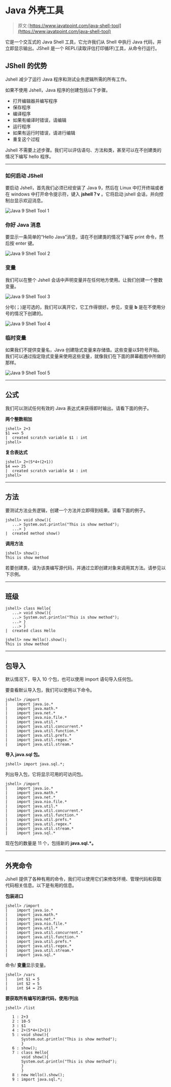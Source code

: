 # Java 外壳工具

> 原文:[https://www.javatpoint.com/java-shell-tool](https://www.javatpoint.com/java-shell-tool)

它是一个交互式的 Java Shell 工具，它允许我们从 Shell 中执行 Java 代码，并立即显示输出。JShell 是一个 REPL(读取评估打印循环)工具，从命令行运行。

## JShell 的优势

Jshell 减少了运行 Java 程序和测试业务逻辑所需的所有工作。

如果不使用 Jshell，Java 程序的创建包括以下步骤。

*   打开编辑器并编写程序
*   保存程序
*   编译程序
*   如果有编译时错误，请编辑
*   运行程序
*   如果有运行时错误，请进行编辑
*   重复这个过程

Jshell 不需要上述步骤。我们可以评估语句、方法和类，甚至可以在不创建类的情况下编写 hello 程序。

* * *

### 如何启动 JShell

要启动 Jshell，首先我们必须已经安装了 Java 9，然后在 Linux 中打开终端或者在 windows 中打开命令提示符，键入 **jshell？v** 。它将启动 jshell 会话，并向控制台显示欢迎消息。

![Java 9 Shell Tool 1](../Images/af88cf0a716aa4797e04539813bd9678.png)

### 你好 Java 消息

要显示一条简单的“Hello Java”消息，请在不创建类的情况下编写 print 命令，然后按 enter 键。

![Java 9 Shell Tool 2](../Images/1fac64c298f67f193a4b4de46e1d2fd7.png)

### 变量

我们可以在整个 Jshell 会话中声明变量并在任何地方使用。让我们创建一个整数变量。

![Java 9 Shell Tool 3](../Images/316097ced0ef35eeea83ff0a9b56c634.png)

分号(；)是可选的，我们可以离开它，它工作得很好。参见，变量 **b** 是在不使用分号的情况下创建的。

![Java 9 Shell Tool 4](../Images/2f5d5342ab03f864b8ac1b361999681c.png)

### 临时变量

如果我们不提供变量名，Java 创建隐式变量来存储值。这些变量以$符号开始。我们可以通过指定隐式变量来使用这些变量，就像我们在下面的屏幕截图中所做的那样。

![Java 9 Shell Tool 5](../Images/bd2a489cc4f4e5fdbc3c922b948de19e.png)

* * *

## 公式

我们可以测试任何有效的 Java 表达式来获得即时输出。请看下面的例子。

**两个整数相加**

```
jshell> 2+3
$1 ==> 5
|  created scratch variable $1 : int
jshell>

```

**复合表达式**

```
jshell> 2+(5*4+(2+1))
$4 ==> 25
|  created scratch variable $4 : int
jshell>

```

* * *

## 方法

要测试方法业务逻辑，创建一个方法并立即得到结果。请看下面的例子。

```
jshell> void show(){
   ...> System.out.println("This is show method");
   ...> }
|  created method show()

```

**调用方法**

```
jshell> show();
This is show method

```

若要创建类，请为该类编写源代码，并通过立即创建对象来调用其方法。请参见以下示例。

* * *

## 班级

```
jshell> class Hello{
   ...> void show(){
   ...> System.out.println("This is show method");
   ...> }
   ...> }
|  created class Hello

jshell> new Hello().show();
This is show method

```

* * *

## 包导入

默认情况下，导入 10 个包，也可以使用 import 语句导入任何包。

要查看默认导入包，我们可以使用以下命令。

```
jshell> /import
|    import java.io.*
|    import java.math.*
|    import java.net.*
|    import java.nio.file.*
|    import java.util.*
|    import java.util.concurrent.*
|    import java.util.function.*
|    import java.util.prefs.*
|    import java.util.regex.*
|    import java.util.stream.*

```

**导入 java.sql 包。**

```
jshell> import java.sql.*;

```

列出导入包，它将显示可用的可访问包。

```
jshell> /import
|    import java.io.*
|    import java.math.*
|    import java.net.*
|    import java.nio.file.*
|    import java.util.*
|    import java.util.concurrent.*
|    import java.util.function.*
|    import java.util.prefs.*
|    import java.util.regex.*
|    import java.util.stream.*
|    import java.sql.*

```

现在包的数量是 11 个，包括新的 **java.sql.*。**

* * *

## 外壳命令

Jshell 提供了各种有用的命令，我们可以使用它们来修改环境、管理代码和获取代码相关信息。以下是有用的信息。

**包装进口**

```
jshell> /import
|    import java.io.*
|    import java.math.*
|    import java.net.*
|    import java.nio.file.*
|    import java.util.*
|    import java.util.concurrent.*
|    import java.util.function.*
|    import java.util.prefs.*
|    import java.util.regex.*
|    import java.util.stream.*
|    import java.sql.*

```

命令/ **变量**显示变量。

```
jshell> /vars
|    int $1 = 5
|    int $2 = 5
|    int $4 = 25

```

**要获取所有编写的源代码，使用/列出**

```
jshell> /list

   1 : 2+3
   2 : 10-5
   3 : $1
   4 : 2+(5*4+(2+1))
   5 : void show(){
       System.out.println("This is show method");
       }
   6 : show();
   7 : class Hello{
       void show(){
       System.out.println("This is show method");
       }
       }
   8 : new Hello().show();
   9 : import java.sql.*;

```